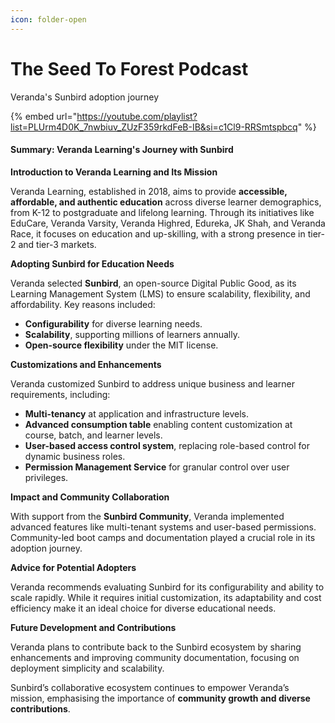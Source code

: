 ```yaml
---
icon: folder-open
---
```


# The Seed To Forest Podcast

Veranda's Sunbird adoption journey



{% embed url="https://youtube.com/playlist?list=PLUrm4D0K_7nwbiuv_ZUzF359rkdFeB-IB&si=c1Cl9-RRSmtspbcq" %}

#### **Summary: Veranda Learning's Journey with Sunbird**

**Introduction to Veranda Learning and Its Mission**

Veranda Learning, established in 2018, aims to provide **accessible, affordable, and authentic education** across diverse learner demographics, from K-12 to postgraduate and lifelong learning. Through its initiatives like EduCare, Veranda Varsity, Veranda Highred, Edureka, JK Shah, and Veranda Race, it focuses on education and up-skilling, with a strong presence in tier-2 and tier-3 markets.

**Adopting Sunbird for Education Needs**

Veranda selected **Sunbird**, an open-source Digital Public Good, as its Learning Management System (LMS) to ensure scalability, flexibility, and affordability. Key reasons included:

* **Configurability** for diverse learning needs.
* **Scalability**, supporting millions of learners annually.
* **Open-source flexibility** under the MIT license.

**Customizations and Enhancements**

Veranda customized Sunbird to address unique business and learner requirements, including:

* **Multi-tenancy** at application and infrastructure levels.
* **Advanced consumption table** enabling content customization at course, batch, and learner levels.
* **User-based access control system**, replacing role-based control for dynamic business roles.
* **Permission Management Service** for granular control over user privileges.

**Impact and Community Collaboration**

With support from the **Sunbird Community**, Veranda implemented advanced features like multi-tenant systems and user-based permissions. Community-led boot camps and documentation played a crucial role in its adoption journey.

**Advice for Potential Adopters**

Veranda recommends evaluating Sunbird for its configurability and ability to scale rapidly. While it requires initial customization, its adaptability and cost efficiency make it an ideal choice for diverse educational needs.

**Future Development and Contributions**

Veranda plans to contribute back to the Sunbird ecosystem by sharing enhancements and improving community documentation, focusing on deployment simplicity and scalability.

Sunbird’s collaborative ecosystem continues to empower Veranda’s mission, emphasising the importance of **community growth and diverse contributions**.

